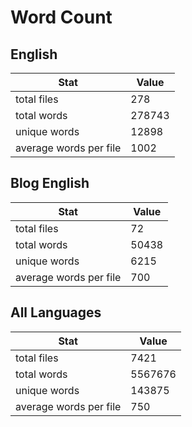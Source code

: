 # Word Count

## English

Stat | Value
---- | -----
total files | 278
total words | 278743
unique words | 12898
average words per file | 1002

## Blog English

Stat | Value
---- | -----
total files | 72
total words | 50438
unique words | 6215
average words per file | 700

## All Languages

Stat | Value
---- | -----
total files | 7421
total words | 5567676
unique words | 143875
average words per file | 750
